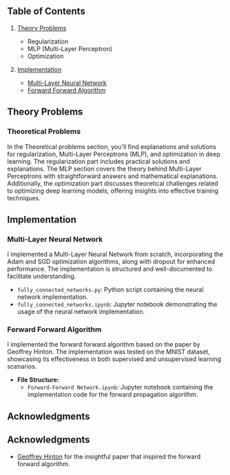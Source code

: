 ## Table of Contents

1. [Theory Problems](#theory-problems)
   - Regularization
   - MLP (Multi-Layer Perceptron)
   - Optimization

2. [Implementation](#implementation)
   - [Multi-Layer Neural Network](#multi-layer-neural-network)
   - [Forward Forward Algorithm](#forward-forward-algorithm)
  
## Theory Problems

### Theoretical Problems

In the Theoretical problems section, you'll find explanations and solutions for regularization, Multi-Layer Perceptrons (MLP), and optimization in deep learning. The regularization part includes practical solutions and explanations. The MLP section covers the theory behind Multi-Layer Perceptrons with straightforward answers and mathematical explanations. Additionally, the optimization part discusses theoretical challenges related to optimizing deep learning models, offering insights into effective training techniques.

## Implementation

### Multi-Layer Neural Network

I implemented a Multi-Layer Neural Network from scratch, incorporating the Adam and SGD optimization algorithms, along with dropout for enhanced performance. The implementation is structured and well-documented to facilitate understanding.

- `fully_connected_networks.py`: Python script containing the neural network implementation.
- `fully_connected_networks.ipynb`: Jupyter notebook demonstrating the usage of the neural network implementation.

### Forward Forward Algorithm

I implemented the forward forward algorithm based on the paper by Geoffrey Hinton. The implementation was tested on the MNIST dataset, showcasing its effectiveness in both supervised and unsupervised learning scenarios.

- **File Structure:**
  - `Forward-Forward Network.ipynb`: Jupyter notebook containing the implementation code for the forward propagation algorithm.

## Acknowledgments

## Acknowledgments

- [Geoffrey Hinton](https://www.cs.toronto.edu/~hinton/FFA13.pdf) for the insightful paper that inspired the forward forward algorithm.

